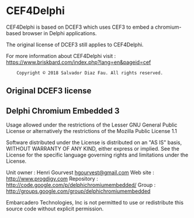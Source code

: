 # CEF4Delphi 

CEF4Delphi is based on DCEF3 which uses CEF3 to embed a chromium-based
browser in Delphi applications.

The original license of DCEF3 still applies to CEF4Delphi.

For more information about CEF4Delphi visit :
        https://www.briskbard.com/index.php?lang=en&pageid=cef

        Copyright © 2018 Salvador Diaz Fau. All rights reserved.


## Original DCEF3 license

## Delphi Chromium Embedded 3

 Usage allowed under the restrictions of the Lesser GNU General Public License
 or alternatively the restrictions of the Mozilla Public License 1.1

 Software distributed under the License is distributed on an "AS IS" basis,
 WITHOUT WARRANTY OF ANY KIND, either express or implied. See the License for
 the specific language governing rights and limitations under the License.

 Unit owner : Henri Gourvest <hgourvest@gmail.com>
 Web site   : http://www.progdigy.com
 Repository : http://code.google.com/p/delphichromiumembedded/
 Group      : http://groups.google.com/group/delphichromiumembedded

 Embarcadero Technologies, Inc is not permitted to use or redistribute
 this source code without explicit permission.
